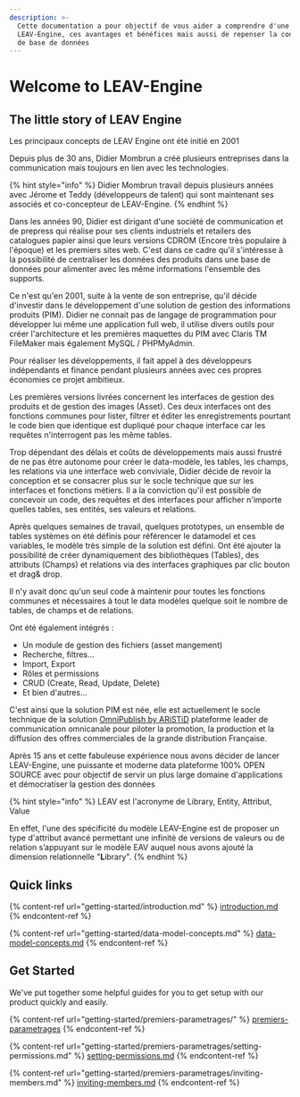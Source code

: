 ```yaml
---
description: >-
  Cette documentation a pour objectif de vous aider a comprendre d'une part
  LEAV-Engine, ces avantages et bénéfices mais aussi de repenser la conception
  de base de données
---
```


# Welcome to LEAV-Engine



## The little story of LEAV Engine

Les principaux concepts de LEAV Engine ont été initié en 2001

Depuis plus de 30 ans, Didier Mombrun a créé plusieurs entreprises dans la communication mais toujours en lien avec les technologies.

{% hint style="info" %}
Didier Mombrun travail depuis plusieurs années avec Jérome et Teddy (développeurs de talent) qui sont maintenant ses associés et co-concepteur de LEAV-Engine.
{% endhint %}

Dans les années 90, Didier est dirigant d'une société de communication et de prepress qui réalise pour ses clients industriels et retailers des catalogues papier ainsi que leurs versions CDROM (Encore très populaire à l'époque) et les premiers sites web. C'est dans ce cadre qu'il s'intéresse à la possibilité de centraliser les données des produits dans une base de données pour alimenter avec les même informations l'ensemble des supports.

Ce n'est qu'en 2001, suite à la vente de son entreprise, qu'il décide d'investir dans le développement d'une solution de gestion des informations produits (PIM). Didier ne connait pas de langage de programmation pour développer lui même une application full web, il utilise divers outils pour créer l'architecture et les premières maquettes du PIM avec Claris TM FileMaker mais également MySQL / PHPMyAdmin.&#x20;

Pour réaliser les développements, il fait appel à des développeurs indépendants et finance pendant plusieurs années avec ces propres économies ce projet ambitieux.

Les premières versions livrées concernent les interfaces de gestion des produits et de gestion des images (Asset). Ces deux interfaces ont des fonctions communes pour lister, filtrer et éditer les enregistrements pourtant le code bien que identique est dupliqué pour chaque interface car les requêtes n'interrogent pas les même tables.

Trop dépendant des délais et coûts de développements mais aussi frustré de ne pas être autonome pour créer le data-modèle, les tables, les champs, les relations via une interface web conviviale, Didier décide de revoir la conception et se consacrer plus sur le socle technique que sur les interfaces et fonctions métiers. Il a la conviction qu'il est possible de concevoir un code, des requêtes et des interfaces pour afficher n'importe quelles tables, ses entités, ses valeurs et relations.

Après quelques semaines de travail, quelques prototypes, un ensemble de tables systèmes on été définis pour référencer le datamodel et ces variables, le modèle très simple de la solution est défini. Ont été ajouter la possibilité de créer dynamiquement des bibliothèques (Tables), des attributs (Champs) et relations via des interfaces graphiques par clic bouton et drag& drop.

Il n'y avait donc qu'un seul code à maintenir pour toutes les fonctions communes et nécessaires à tout le data modèles quelque soit le nombre de tables, de champs et de relations.

Ont été également intégrés :

* Un module de gestion des fichiers (asset mangement)
* Recherche, filtres...
* Import, Export
* Rôles et permissions
* CRUD (Create, Read, Update, Delete)
* Et bien d'autres...

C'est ainsi que la solution PIM est née, elle est actuellement le socle technique de la solution [OmniPublish by ARiSTiD](https://www.aristid.com/cacom-produits-omnipublish/) plateforme leader de communication omnicanale pour piloter la promotion, la production et la diffusion des offres commerciales de la grande distribution Française.

Après 15 ans et cette fabuleuse expérience nous avons décider de lancer LEAV-Engine, une puissante et moderne data plateforme 100% OPEN SOURCE avec pour objectif de servir un plus large domaine d'applications et démocratiser la gestion des données

{% hint style="info" %}
LEAV est l'acronyme de Library, Entity, Attribut, Value

En effet, l'une des spécificité du modèle LEAV-Engine est de proposer un type d'attribut avancé permettant une infinité de versions de valeurs ou de relation s’appuyant sur le modèle EAV auquel nous avons ajouté la dimension relationnelle "**L**ibrary".
{% endhint %}



## Quick links

{% content-ref url="getting-started/introduction.md" %}
[introduction.md](getting-started/introduction.md)
{% endcontent-ref %}

{% content-ref url="getting-started/data-model-concepts.md" %}
[data-model-concepts.md](getting-started/data-model-concepts.md)
{% endcontent-ref %}

## Get Started

We've put together some helpful guides for you to get setup with our product quickly and easily.

{% content-ref url="getting-started/premiers-parametrages/" %}
[premiers-parametrages](getting-started/premiers-parametrages/)
{% endcontent-ref %}

{% content-ref url="getting-started/premiers-parametrages/setting-permissions.md" %}
[setting-permissions.md](getting-started/premiers-parametrages/setting-permissions.md)
{% endcontent-ref %}

{% content-ref url="getting-started/premiers-parametrages/inviting-members.md" %}
[inviting-members.md](getting-started/premiers-parametrages/inviting-members.md)
{% endcontent-ref %}
